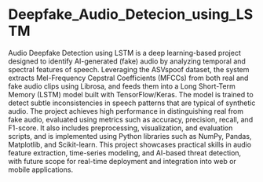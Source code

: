 # Deepfake_Audio_Detecion_using_LSTM
Audio Deepfake Detection using LSTM is a deep learning-based project designed to identify AI-generated (fake) audio by analyzing temporal and spectral features of speech. Leveraging the ASVspoof dataset, the system extracts Mel-Frequency Cepstral Coefficients (MFCCs) from both real and fake audio clips using Librosa, and feeds them into a Long Short-Term Memory (LSTM) model built with TensorFlow/Keras. The model is trained to detect subtle inconsistencies in speech patterns that are typical of synthetic audio. The project achieves high performance in distinguishing real from fake audio, evaluated using metrics such as accuracy, precision, recall, and F1-score. It also includes preprocessing, visualization, and evaluation scripts, and is implemented using Python libraries such as NumPy, Pandas, Matplotlib, and Scikit-learn. This project showcases practical skills in audio feature extraction, time-series modeling, and AI-based threat detection, with future scope for real-time deployment and integration into web or mobile applications.
